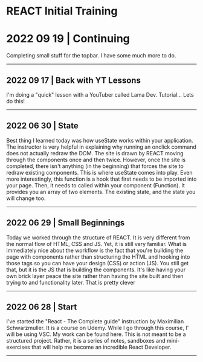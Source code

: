 # REACT Initial Training

# 2022 09 19 | Continuing

Completing small stuff for the topbar. I have some much more to do.

---

## 2022 09 17 | Back with YT Lessons

I'm doing a "quick" lesson with a YouTuber called Lama Dev. Tutorial... Lets do this!

---

## 2022 06 30 | State

Best thing I learned today was how useState works within your application. The instructor is very helpful in explaining why running an onclick command does not actually redraw the DOM. The site is drawn by REACT moving through the components once and then twice. However, once the site is completed, there isn't anything (in the beginning) that forces the site to redraw existing components. This is where useState comes into play. Even more interestingly, this function is a hook that first needs to be imported into your page. Then, it needs to called within your component (Function). It provides you an array of two elements. The existing state, and the state you will change too.

---

## 2022 06 29 | Small Beginnings

Today we worked through the structure of REACT. It is very different from the normal flow of HTML, CSS and JS. Yet, it is still very familiar. What is immediately nice about the workflow is the fact that you're building the page with components rather than structuring the HTML and hooking into those tags so you can have your design (CSS) or action (JS). You still get that, but it is the JS that is building the components. It's like having your own brick layer peace the site rather than having the site built and then trying to and functionality later. That is pretty clever

---

## 2022 06 28 | Start

I've started the "React - The Complete guide" instruction by Maximilian Schwarzmuller. It is a course on Udemy. While I go through this course, I' will be using VSC. My work can be found here. This is not meant to be a structured project. Rather, it is a series of notes, sandboxes and mini-exercises that will help me become an incredible React Developer.

---
